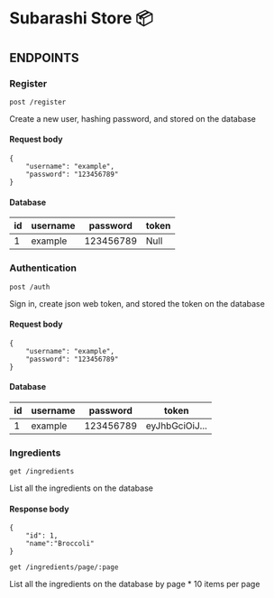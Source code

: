 # Subarashi Store 📦

## ENDPOINTS

### Register

```
post /register
```

Create a new user, hashing password, and stored on the database

#### Request body

```
{
    "username": "example",
    "password": "123456789"
}
```

#### Database

| id  | username | password  | token |
| --- | -------- | --------- | ----- |
| 1   | example  | 123456789 | Null  |

### Authentication

```
post /auth
```

Sign in, create json web token, and stored the token on the database

#### Request body

```
{
    "username": "example",
    "password": "123456789"
}
```

#### Database

| id  | username | password  | token          |
| --- | -------- | --------- | -------------- |
| 1   | example  | 123456789 | eyJhbGciOiJ... |

### Ingredients

```
get /ingredients
```

List all the ingredients on the database

#### Response body

```
{
    "id": 1,
    "name":"Broccoli"
}
```

```
get /ingredients/page/:page
```

List all the ingredients on the database by page \* 10 items per page
